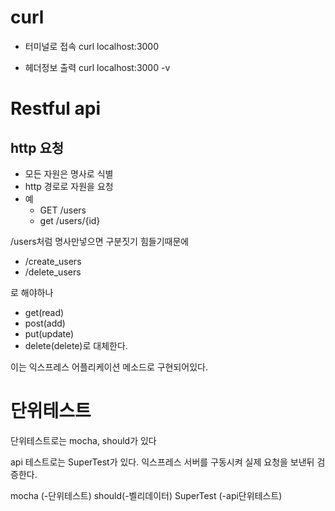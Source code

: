 # curl

+ 터미널로 접속
curl localhost:3000 


+ 헤더정보 출력
curl localhost:3000 -v


# Restful api
 ## http 요청
+ 모든 자원은 명사로 식별
+ http 경로로 자원을 요청
+ 예
    + GET /users
    + get /users/{id}

/users처럼 명사만넣으면 구분짓기 힘들기때문에

+ /create_users
+ /delete_users

로 해야하나 

+ get(read)
+ post(add)
+ put(update)
+ delete(delete)로 대체한다.
  
이는 익스프레스 어플리케이션 메소드로 구현되어있다.

# 단위테스트
단위테스트로는 mocha, should가 있다

api 테스트로는 SuperTest가 있다.
익스프레스 서버를 구동시켜 실제 요청을 보낸뒤 검증한다.

mocha (-단위테스트)
should(-벨리데이터)
SuperTest (-api단위테스트)